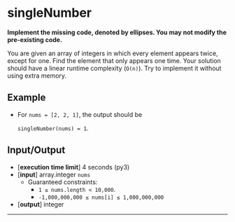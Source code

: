 # singleNumber

**Implement the missing code, denoted by ellipses. You may not modify the pre-existing code.**

You are given an array of integers in which every element appears twice, except for one. Find the element that only appears one time. Your solution should have a linear runtime complexity (`O(n)`). Try to implement it without using extra memory.

## Example

* For `nums = [2, 2, 1]`, the output should be

    `singleNumber(nums) = 1`.

## Input/Output
* [**execution time limit**] 4 seconds (py3)
* [**input**] array.integer `nums`
  * Guaranteed constraints:
    * `1 ≤ nums.length < 10,000`.
    * `-1,000,000,000 ≤ nums[i] ≤ 1,000,000,000`
* [**output**] integer

---

